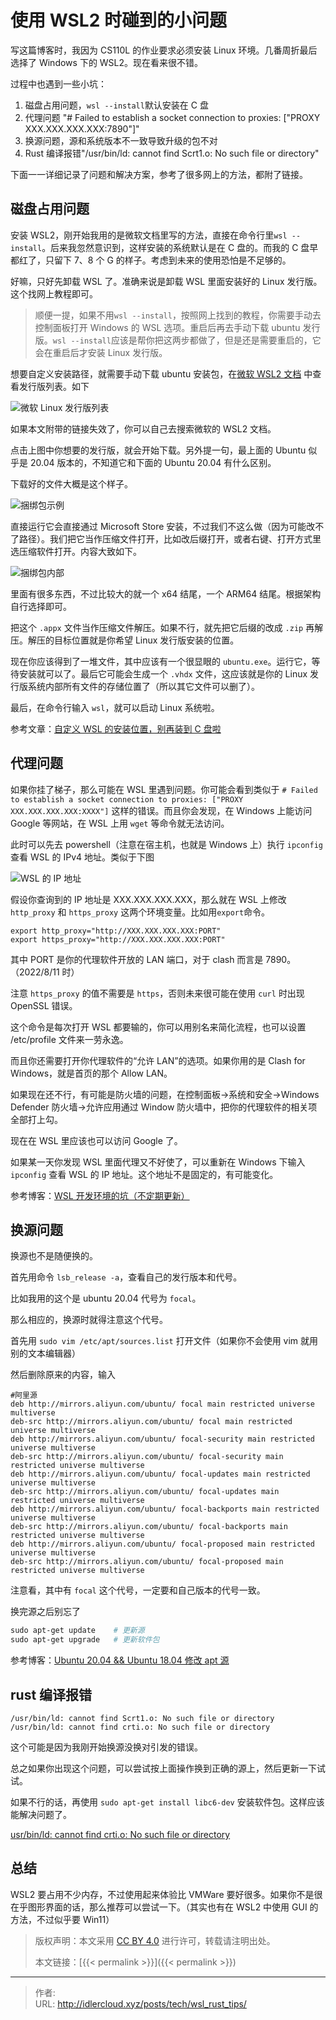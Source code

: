 # 使用 WSL2 时碰到的小问题


写这篇博客时，我因为 CS110L 的作业要求必须安装 Linux 环境。几番周折最后选择了 Windows 下的 WSL2。现在看来很不错。

过程中也遇到一些小坑：

<!--more-->

1. 磁盘占用问题，`wsl --install`默认安装在 C 盘
2. 代理问题 "# Failed to establish a socket connection to proxies: ["PROXY XXX.XXX.XXX.XXX:7890"]"
3. 换源问题，源和系统版本不一致导致升级的包不对
4. Rust 编译报错"/usr/bin/ld: cannot find Scrt1.o: No such file or directory"

下面一一详细记录了问题和解决方案，参考了很多网上的方法，都附了链接。

## 磁盘占用问题

安装 WSL2，刚开始我用的是微软文档里写的方法，直接在命令行里`wsl --install`。后来我忽然意识到，这样安装的系统默认是在 C 盘的。而我的 C 盘早都红了，只留下 7、8 个 G 的样子。考虑到未来的使用恐怕是不足够的。

好嘛，只好先卸载 WSL 了。准确来说是卸载 WSL 里面安装好的 Linux 发行版。这个找网上教程即可。

> 顺便一提，如果不用`wsl --install`，按照网上找到的教程，你需要手动去控制面板打开 Windows 的 WSL 选项。重启后再去手动下载 ubuntu 发行版。`wsl --install`应该是帮你把这两步都做了，但是还是需要重启的，它会在重启后才安装 Linux 发行版。

想要自定义安装路径，就需要手动下载 ubuntu 安装包，在[微软 WSL2 文档](https://docs.microsoft.com/zh-cn/windows/wsl/install-manual) 中查看发行版列表。如下

![微软 Linux 发行版列表](/images/microsoft_linux_distribution.png)

如果本文附带的链接失效了，你可以自己去搜索微软的 WSL2 文档。

点击上图中你想要的发行版，就会开始下载。另外提一句，最上面的 Ubuntu 似乎是 20.04 版本的，不知道它和下面的 Ubuntu 20.04 有什么区别。

下载好的文件大概是这个样子。

![捆绑包示例](/images/downloaded_bundle_example.png)

直接运行它会直接通过 Microsoft Store 安装，不过我们不这么做（因为可能改不了路径）。我们把它当作压缩文件打开，比如改后缀打开，或者右键、打开方式里选压缩软件打开。内容大致如下。

![捆绑包内部](/images/ubuntu_bundle_inner.png)

里面有很多东西，不过比较大的就一个 x64 结尾，一个 ARM64 结尾。根据架构自行选择即可。

把这个 `.appx` 文件当作压缩文件解压。如果不行，就先把它后缀的改成 `.zip` 再解压。解压的目标位置就是你希望 Linux 发行版安装的位置。

现在你应该得到了一堆文件，其中应该有一个很显眼的 `ubuntu.exe`。运行它，等待安装就可以了。最后它可能会生成一个 `.vhdx` 文件，这应该就是你的 Linux 发行版系统内部所有文件的存储位置了（所以其它文件可以删了）。

最后，在命令行输入 `wsl`，就可以启动 Linux 系统啦。

参考文章：[自定义 WSL 的安装位置，别再装到 C 盘啦](https://zhuanlan.zhihu.com/p/263089007?ivk_sa=1024320u)

## 代理问题

如果你挂了梯子，那么可能在 WSL 里遇到问题。你可能会看到类似于 `# Failed to establish a socket connection to proxies: ["PROXY XXX.XXX.XXX.XXX:XXXX"]` 这样的错误。而且你会发现，在 Windows 上能访问 Google 等网站，在 WSL 上用 `wget` 等命令就无法访问。

此时可以先去 powershell（注意在宿主机，也就是 Windows 上）执行 `ipconfig` 查看 WSL 的 IPv4 地址。类似于下图

![WSL 的 IP 地址](/images/WSL_ipaddress.png)

假设你查询到的 IP 地址是 XXX.XXX.XXX.XXX，那么就在 WSL 上修改 `http_proxy` 和 `https_proxy` 这两个环境变量。比如用`export`命令。

```shell
export http_proxy="http://XXX.XXX.XXX.XXX:PORT"
export https_proxy="http://XXX.XXX.XXX.XXX:PORT"
```

其中 PORT 是你的代理软件开放的 LAN 端口，对于 clash 而言是 7890。（2022/8/11 时）

注意 `https_proxy` 的值不需要是 `https`，否则未来很可能在使用 `curl` 时出现 OpenSSL 错误。

这个命令是每次打开 WSL 都要输的，你可以用别名来简化流程，也可以设置 /etc/profile 文件来一劳永逸。

而且你还需要打开你代理软件的“允许 LAN”的选项。如果你用的是 Clash for Windows，就是首页的那个 Allow LAN。

如果现在还不行，有可能是防火墙的问题，在控制面板->系统和安全->Windows Defender 防火墙->允许应用通过 Window 防火墙中，把你的代理软件的相关项全部打上勾。

现在在 WSL 里应该也可以访问 Google 了。

如果某一天你发现 WSL 里面代理又不好使了，可以重新在 Windows 下输入 `ipconfig` 查看 WSL 的 IP 地址。这个地址不是固定的，有可能变化。

参考博客：[WSL 开发环境的坑（不定期更新）](https://blog.lishunyang.com/2021/02/wsl2-dev-env.html)

## 换源问题

换源也不是随便换的。

首先用命令 `lsb_release -a`，查看自己的发行版本和代号。

比如我用的这个是 ubuntu 20.04 代号为 `focal`。

那么相应的，换源时就得注意这个代号。

首先用 `sudo vim /etc/apt/sources.list` 打开文件（如果你不会使用 vim 就用别的文本编辑器）

然后删除原来的内容，输入

```
#阿里源
deb http://mirrors.aliyun.com/ubuntu/ focal main restricted universe multiverse
deb-src http://mirrors.aliyun.com/ubuntu/ focal main restricted universe multiverse
deb http://mirrors.aliyun.com/ubuntu/ focal-security main restricted universe multiverse
deb-src http://mirrors.aliyun.com/ubuntu/ focal-security main restricted universe multiverse
deb http://mirrors.aliyun.com/ubuntu/ focal-updates main restricted universe multiverse
deb-src http://mirrors.aliyun.com/ubuntu/ focal-updates main restricted universe multiverse
deb http://mirrors.aliyun.com/ubuntu/ focal-backports main restricted universe multiverse
deb-src http://mirrors.aliyun.com/ubuntu/ focal-backports main restricted universe multiverse
deb http://mirrors.aliyun.com/ubuntu/ focal-proposed main restricted universe multiverse
deb-src http://mirrors.aliyun.com/ubuntu/ focal-proposed main restricted universe multiverse
```

注意看，其中有 `focal` 这个代号，一定要和自己版本的代号一致。

换完源之后别忘了

```powershell
sudo apt-get update    # 更新源
sudo apt-get upgrade   # 更新软件包
```

参考博客：[Ubuntu 20.04 && Ubuntu 18.04 修改 apt 源](https://blog.csdn.net/WU2629409421perfect/article/details/110881141)

## rust 编译报错

```
/usr/bin/ld: cannot find Scrt1.o: No such file or directory
/usr/bin/ld: cannot find crti.o: No such file or directory
```

这个可能是因为我刚开始换源没换对引发的错误。

总之如果你出现这个问题，可以尝试按上面操作换到正确的源上，然后更新一下试试。

如果不行的话，再使用 `sudo apt-get install libc6-dev` 安装软件包。这样应该能解决问题了。

[usr/bin/ld: cannot find crti.o: No such file or directory](https://blog.csdn.net/weixin_42255281/article/details/110820663)

## 总结

WSL2 要占用不少内存，不过使用起来体验比 VMWare 要好很多。如果你不是很在乎图形界面的话，那么推荐可以尝试一下。（其实也有在 WSL2 中使用 GUI 的方法，不过似乎要 Win11）

> 版权声明：本文采用 [CC BY 4.0](http://creativecommons.org/licenses/by/4.0/) 进行许可，转载请注明出处。
>
> 本文链接：[{{< permalink >}}]({{< permalink >}})


---

> 作者: <no value>  
> URL: http://idlercloud.xyz/posts/tech/wsl_rust_tips/  

